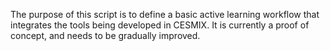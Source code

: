 The purpose of this script is to define a basic active learning workflow that integrates the tools being developed in CESMIX. It is currently a proof of concept, and needs to be gradually improved.
